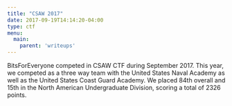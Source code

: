 ```yaml
---
title: "CSAW 2017"
date: 2017-09-19T14:14:20-04:00
type: ctf
menu:
  main:
    parent: 'writeups'
---
```


BitsForEveryone competed in CSAW CTF during September 2017. This year, we
competed as a three way team with the United States Naval Academy as well as the
United States Coast Guard Academy. We placed 84th overall and 15th in the North
American Undergraduate Division, scoring a total of 2326 points.

